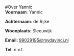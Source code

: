 #Over Yannic		
**Voornaam**: Yannic

**Achternaam**: de Rijke

**Woonplaats**: Sleeuwijk

**Email**: [99029195@mydavinci.nl](99039923@mydavinci.nl)

**Tel**: n.v.t.